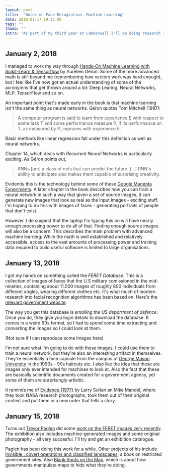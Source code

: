 ```yaml
---
layout: post
title:  "Notes on Face Recogintion, Machine Learning"
date: 2018-01-17 19:15:00
tags: ""
thumb: ""
intro: "As part of my third year at Camberwell I'll be doing research into machine learning, computer vision etc. These are my working notes."
---
```


## January 2, 2018
I managed to work my way through [Hands-On Machine Learning with Scikit-Learn & Tensorflow](http://shop.oreilly.com/product/0636920052289.do) by Aurélien Géron. Some of the more advanced math is still beyond me (remembering how vectors work was hard enough), but I feel like I've now got an actual understanding of some of the acronymns that get thrown around a lot: Deep Learing, Neural Networks, MLP, TensorFlow and so on.

An important point that's made early in the book is that machine learning isn't the same thing as neural networks. Géron quotes Tom Mitchell (1997):

> A computer program is said to learn from experience E with respect to some task T and some performance measure P, if its performance on T, as measured by P, improves with experience E.

Basic methods like linear regression fall under this definition as well as neural networks. 

Chapter 14, which deals with *Recurrent Neural Networks* is particularly exciting. As Géron points out, 

> RNNs [are] a class of nets that can predict the future. [...] RNN's ability to anticipate also makes them capable of surprising creativity.

Evidently this is the technology behind some of these [Google Magenta Experiments](https://magenta.tensorflow.org/). A later chapter in the book describes how you can train a neural network in such a way that given a set of source images, it can generate new images that look as real as the input images - exciting stuff. I'm hoping to do this with images of faces - generating portraits of people that don't exist.

However, I do suspect that the laptop I'm typing this on will have nearly enough processing power to do all of that. Finding enough source images will also be a concern. This describes the main problem with advanced machine learning: While the math is well established and relatively accessible, access to the vast amounts of processing power and training data required to build useful software is limited to large organisations.

## January 13, 2018

I got my hands on something called the *FERET Database*. This is a collection of images of faces that the U.S military comissioned in the mid-nineties, containing about 11.000 images of roughly 800 individuals from different angles, wearing different clothes etc. It's what much of modern research into facial recognition algorithms has been based on. Here's the [relevant government website](https://www.nist.gov/itl/iad/image-group/color-feret-database).

The way you get this database is *emailing the US department of defence*. Once you do, they give you login details to download the database. It comes in a weird 90s format, so I had to spend some time extracting and converting the images so I could look at them.

(Not sure if I can reproduce some images here)

I'm not sure what I'm going to do with these images. I could use them to train a neural network, but they're also an interesting artifact in themselves. They're essentially a time capsule from the campus of [George Mason University](https://www2.gmu.edu/) in the 1990s - 90s haircuts etc. I also like the idea that these are images only ever intended for machines to look at. Also the fact that these are basically scientific documents created for a government agency, yet some of them are surprisingly artisitic.

It reminds me of [Evidence (1977)](http://larrysultan.com/gallery/evidence/) by Larry Sultan an Mike Mandel, where they took NASA research photographs, took them out of their original context and put them in a new order that tells a story.

## January 15, 2018

Turns out [Trevor Paglen](http://www.paglen.com/) did some [work on the FERET images very recently](https://qz.com/1103545/macarthur-genius-trevor-paglen-reveals-what-ai-sees-in-the-human-world/). The exhibition also includes machine-generated images and some original photography - all very succesful. I'll try and get an exhibition catalogue.

Paglen has been doing this work for a while. Other projects of his include [Invisible : covert operations and classified landscapes](https://libsearch.arts.ac.uk/cgi-bin/koha/opac-detail.pl?biblionumber=235160&query_desc=), a book on restricted government sites. Also [Blank Spots on the Map](https://books.google.co.uk/books/about/Blank_Spots_on_the_Map.html?id=oM8u2198DcsC&printsec=frontcover&source=kp_read_button&redir_esc=y#v=onepage&q&f=false), which is about how governments manipulate maps to hide what they're doing. 